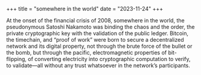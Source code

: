 +++
title = "somewhere in the world"
date = "2023-11-24"
+++

At the onset of the financial crisis of 2008, somewhere in the world, the pseudonymous Satoshi Nakamoto was binding the chaos and the order, the private cryptographic key with the validation of the public ledger. Bitcoin, the timechain, and “proof of work” were born to secure a decentralized network and its digital property, not through the brute force of the bullet or the bomb, but through the pacific, electromagnetic properties of bit-flipping, of converting electricity into cryptographic computation to verify, to validate—all without any trust whatsoever in the network’s participants.